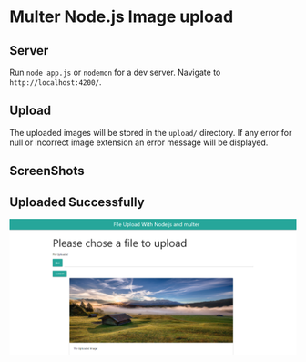 # Multer Node.js Image upload

## Server

Run `node app.js` or `nodemon` for a dev server. Navigate to `http://localhost:4200/`. 
## Upload

The uploaded images will be stored in the `upload/` directory. If any error for null or incorrect image extension an error message will be displayed.

## ScreenShots
## Uploaded Successfully
![Alt text](ss.png "File Uploaded")
